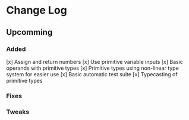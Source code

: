 # Change Log

## Upcomming

### Added
[x] Assign and return numbers
[x] Use primitive variable inputs
[x] Basic operands with primitive types
[x] Primitive types using non-linear type system for easier use
[x] Basic automatic test suite
[x] Typecasting of primitive types

### Fixes

### Tweaks